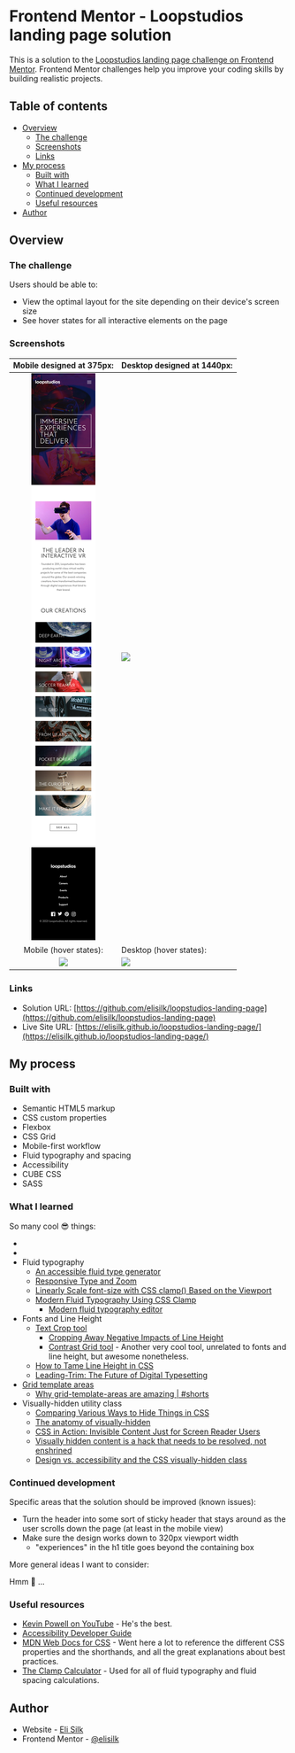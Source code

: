 # Frontend Mentor - Loopstudios landing page solution

This is a solution to the [Loopstudios landing page challenge on Frontend Mentor](https://www.frontendmentor.io/challenges/loopstudios-landing-page-N88J5Onjw). Frontend Mentor challenges help you improve your coding skills by building realistic projects.

## Table of contents

- [Overview](#overview)
  - [The challenge](#the-challenge)
  - [Screenshots](#screenshots)
  - [Links](#links)
- [My process](#my-process)
  - [Built with](#built-with)
  - [What I learned](#what-i-learned)
  - [Continued development](#continued-development)
  - [Useful resources](#useful-resources)
- [Author](#author)

## Overview

### The challenge

Users should be able to:

- View the optimal layout for the site depending on their device's screen size
- See hover states for all interactive elements on the page

### Screenshots

|               Mobile designed at 375px:               | Desktop designed at 1440px:                            |
| :---------------------------------------------------: | ------------------------------------------------------ |
|       ![](./screenshots/screenshot-mobile.png)        | ![](./screenshots/screenshot-desktop.png)              |
|                Mobile (hover states):                 | Desktop (hover states):                                |
| ![](./screenshots/screenshot-mobile-hover-states.png) | ![](./screenshots/screenshot-desktop-hover-states.png) |

### Links

- Solution URL: [https://github.com/elisilk/loopstudios-landing-page](https://github.com/elisilk/loopstudios-landing-page)
- Live Site URL: [https://elisilk.github.io/loopstudios-landing-page/](https://elisilk.github.io/loopstudios-landing-page/)

## My process

### Built with

- Semantic HTML5 markup
- CSS custom properties
- Flexbox
- CSS Grid
- Mobile-first workflow
- Fluid typography and spacing
- Accessibility
- CUBE CSS
- SASS

### What I learned

So many cool 😎 things:

- []()
- []()
- Fluid typography
  - [An accessible fluid type generator](https://fluid.style/type?min=2.25&max=4.5&min-bp=20&max-bp=77.5&unit=%22rem%22)
  - [Responsive Type and Zoom](https://adrianroselli.com/2019/12/responsive-type-and-zoom.html)
  - [Linearly Scale font-size with CSS clamp() Based on the Viewport](https://css-tricks.com/linearly-scale-font-size-with-css-clamp-based-on-the-viewport/)
  - [Modern Fluid Typography Using CSS Clamp](https://www.smashingmagazine.com/2022/01/modern-fluid-typography-css-clamp/)
    - [Modern fluid typography editor](https://modern-fluid-typography.vercel.app/)
- Fonts and Line Height
  - [Text Crop tool](https://text-crop.eightshapes.com/?typeface-selection=google-font&typeface=Josefin%20Sans&custom-typeface-name=Helvetica&custom-typeface-url=&custom-typeface-weight=400&custom-typeface-style=normal&weight-and-style=300&size=72&line-height=1&top-crop=2&bottom-crop=18)
    - [Cropping Away Negative Impacts of Line Height](https://medium.com/eightshapes-llc/cropping-away-negative-impacts-of-line-height-84d744e016ce)
    - [Contrast Grid tool](https://contrast-grid.eightshapes.com/?version=1.1.0&background-colors=&foreground-colors=%23FFFFFF%2C%20White%0D%0A%23F2F2F2%0D%0A%23DDDDDD%0D%0A%23CCCCCC%0D%0A%23888888%0D%0A%23404040%2C%20Charcoal%0D%0A%23000000%2C%20Black%0D%0A%232F78C5%2C%20Effective%20on%20Extremes%0D%0A%230F60B6%2C%20Effective%20on%20Lights%0D%0A%23398EEA%2C%20Ineffective%0D%0A&es-color-form__tile-size=compact&es-color-form__show-contrast=aaa&es-color-form__show-contrast=aa&es-color-form__show-contrast=aa18&es-color-form__show-contrast=dnp) - Another very cool tool, unrelated to fonts and line height, but awesome nonetheless.
  - [How to Tame Line Height in CSS](https://css-tricks.com/how-to-tame-line-height-in-css/)
  - [Leading-Trim: The Future of Digital Typesetting](https://medium.com/microsoft-design/leading-trim-the-future-of-digital-typesetting-d082d84b202)
- [Grid template areas](https://developer.mozilla.org/en-US/docs/Web/CSS/grid-template-areas)
  - [Why grid-template-areas are amazing | #shorts](https://youtu.be/sYDQBfSQFRI?si=GWBRt-idYdgoYdMJ)
- Visually-hidden utility class
  - [Comparing Various Ways to Hide Things in CSS](https://css-tricks.com/comparing-various-ways-to-hide-things-in-css/)
  - [The anatomy of visually-hidden](https://www.tpgi.com/the-anatomy-of-visually-hidden/)
  - [CSS in Action: Invisible Content Just for Screen Reader Users](https://webaim.org/techniques/css/invisiblecontent/)
  - [Visually hidden content is a hack that needs to be resolved, not enshrined](https://www.scottohara.me/blog/2023/03/21/visually-hidden-hack.html)
  - [Design vs. accessibility and the CSS visually-hidden class](https://blog.logrocket.com/design-accessibility-css-visually-hidden-class)

### Continued development

Specific areas that the solution should be improved (known issues):

- Turn the header into some sort of sticky header that stays around as the user scrolls down the page (at least in the mobile view)
- Make sure the design works down to 320px viewport width
  - "experiences" in the h1 title goes beyond the containing box

More general ideas I want to consider:

Hmm 🤔 ...

### Useful resources

- [Kevin Powell on YouTube](https://www.youtube.com/@KevinPowell) - He's the best.
- [Accessibility Developer Guide](https://www.accessibility-developer-guide.com/)
- [MDN Web Docs for CSS](https://developer.mozilla.org/en-US/docs/Web/CSS) - Went here a lot to reference the different CSS properties and the shorthands, and all the great explanations about best practices.
- [The Clamp Calculator](https://royalfig.github.io/fluid-typography-calculator/) - Used for all of fluid typography and fluid spacing calculations.

## Author

- Website - [Eli Silk](https://github.com/elisilk)
- Frontend Mentor - [@elisilk](https://www.frontendmentor.io/profile/elisilk)
